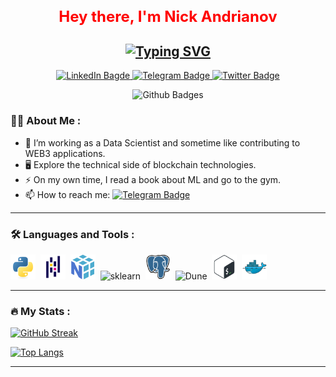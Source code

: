 <div id='header', align='center'>
  <h1 style="color: red; font-size: 24px;">
    Hey there, I'm Nick Andrianov
  </h1>
  <h2>
    <a href="https://git.io/typing-svg"><img src="https://readme-typing-svg.herokuapp.com?font=Fira+Code&pause=2000&color=F7F7F7&center=true&vCenter=true&width=450&height=100&lines=Begginer+machine+learning+engineer;Student+at+School+21;Crypto+enthusiast" alt="Typing SVG" /></a>
  </h2>
</div>


<div id="badges" align="center">
  <a href="https://www.linkedin.com/in/niсk-andrianov-2b9298230/">
    <img src="https://raw.githubusercontent.com/rahuldkjain/github-profile-readme-generator/master/src/images/icons/Social/linked-in-alt.svg" alt="LinkedIn Bagde" width="30"/>
  </a>
  <a href="https://t.me/Andrianov_nick">
    <img src="https://github.com/rdimascio/icons/blob/master/icons/telegram.svg" alt="Telegram Badge" width="30"/>
  </a>
  <a href="https://twitter.com/Andrianov_CC">
    <img src="https://raw.githubusercontent.com/rahuldkjain/github-profile-readme-generator/master/src/images/icons/Social/twitter.svg" alt="Twitter Badge" width="30"/>
  </a> <p>
  <img src="https://komarev.com/ghpvc/?username=TiroBite&style=flat-square&color=blue" alt="Github Badges"/>  
</div> 
  
### :man_technologist: About Me :
- :telescope: I’m working as a Data Scientist and sometime like contributing to WEB3 applications.
- :desktop_computer: Explore the technical side of blockchain technologies.
- :zap: On my own time, I read a book about ML and go to the gym.
- :mailbox: How to reach me: [![Telegram Badge](https://img.shields.io/badge/Telegram-black?style=for-the-badge&logo=telegram&logoColor=blue)](https://t.me/Andrianov_nick)

---

### :hammer_and_wrench: Languages and Tools :
<div>
  <img src="https://github.com/devicons/devicon/blob/master/icons/python/python-original.svg" title="Python" alt="Python" width="40" height="40"/>&nbsp;
  <img src="https://github.com/devicons/devicon/blob/master/icons/pandas/pandas-original.svg" title="Pandas" alt="pd" width="40" height="40"/>&nbsp;
  <img src="https://github.com/devicons/devicon/blob/master/icons/numpy/numpy-original.svg" title="Numpy" alt="np" width="40" height="40"/>&nbsp;
  <img src="https://github.com/scikit-learn/scikit-learn/blob/main/doc/logos/scikit-learn-logo-notext.png" title="Scikit-learn" alt="sklearn" width="65" height="40"/>&nbsp;
  <img src="https://github.com/devicons/devicon/blob/master/icons/postgresql/postgresql-original.svg" title="SQL" alt="SQL" width="40" height="40"/>&nbsp;
  <img src="https://dune.com/docs/resources/images/dune-vertical-logo.svg" title="Dune" alt="Dune" width="40" height="40"/>&nbsp;
  <img src="https://github.com/devicons/devicon/blob/master/icons/bash/bash-original.svg" title="Bash" alt="Bash" width="40" height="40"/>&nbsp;
  <img src="https://github.com/devicons/devicon/blob/master/icons/docker/docker-original.svg" title="Docker" alt="Docker" width="40" height="40"/>&nbsp;
</div>

---

### :fire: My Stats :

[![GitHub Streak](http://github-readme-streak-stats.herokuapp.com?user=TiroBite&theme=dark&hide_border=true&border_radius=5&card_width=500)](https://git.io/streak-stats)<p>
[![Top Langs](https://github-readme-stats.vercel.app/api/top-langs/?username=TiroBite&layout=compact&theme=vision-friendly-dark)](https://github.com/anuraghazra/github-readme-stats)

---
  


















